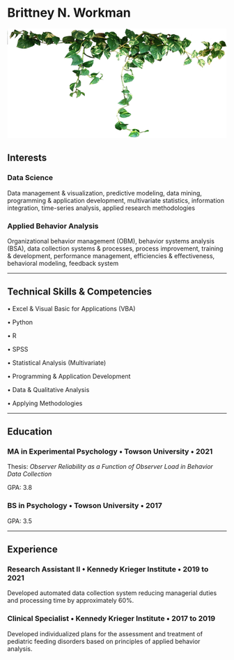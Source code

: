 # Brittney N. Workman

![plantpic.png](https://github.com/git-Jeriah/git-jeriah.github.io/blob/980177a9f583bb3fda00e918955c2cf39e72bba5/docs/plantpic.png)


## **Interests**

### Data Science
Data management & visualization, predictive modeling, data mining, programming & application development, multivariate statistics, information integration, time-series analysis, applied research methodologies

### Applied Behavior Analysis
Organizational behavior management (OBM), behavior systems analysis (BSA), data collection systems & processes, process improvement, training & development, performance management, efficiencies & effectiveness, behavioral modeling, feedback system

<hr />

## **Technical Skills & Competencies**

•	Excel & Visual Basic for Applications (VBA)

•	Python

•	R

•	SPSS

•	Statistical Analysis (Multivariate)

•	Programming & Application Development

•	Data & Qualitative Analysis

•	Applying Methodologies

<hr />

## **Education**

### **MA in Experimental Psychology • Towson University • 2021**

Thesis: *Observer Reliability as a Function of Observer Load in Behavior Data Collection*

GPA: 3.8

### **BS in Psychology • Towson University • 2017**

GPA: 3.5

<hr />


## **Experience**

### **Research Assistant II • Kennedy Krieger Institute • 2019 to 2021**

Developed automated data collection system reducing managerial duties and processing time by approximately 60%.

### **Clinical Specialist • Kennedy Krieger Institute • 2017 to 2019**

Developed individualized plans for the assessment and treatment of pediatric feeding disorders based on principles of applied behavior analysis.
